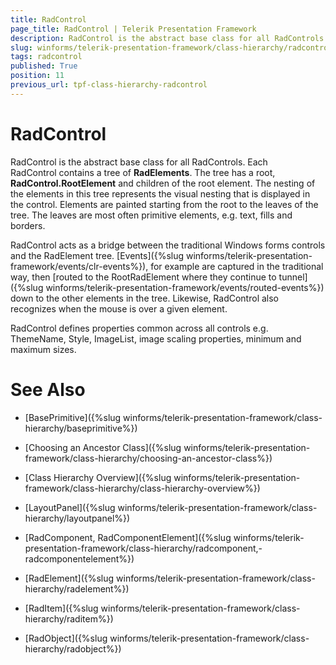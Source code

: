 ```yaml
---
title: RadControl
page_title: RadControl | Telerik Presentation Framework
description: RadControl is the abstract base class for all RadControls. Each RadControl contains a tree of RadElements.
slug: winforms/telerik-presentation-framework/class-hierarchy/radcontrol
tags: radcontrol
published: True
position: 11
previous_url: tpf-class-hierarchy-radcontrol
---
```


# RadControl

RadControl is the abstract base class for all RadControls. Each RadControl contains a tree of __RadElements__. The tree has a root, __RadControl.RootElement__ and children of the root element. The nesting of the elements in this tree represents the visual nesting that is displayed in the control. Elements are painted starting from the root to the leaves of the tree. The leaves are most often primitive elements, e.g. text, fills and borders. 

RadControl acts as a bridge between the traditional Windows forms controls and the RadElement tree. [Events]({%slug winforms/telerik-presentation-framework/events/clr-events%}), for example are captured in the traditional way, then [routed to the RootRadElement where they continue to tunnel]({%slug winforms/telerik-presentation-framework/events/routed-events%}) down to the other elements in the tree. Likewise, RadControl also recognizes when the mouse is over a given element. 

RadControl defines properties common across all controls e.g. ThemeName, Style, ImageList, image scaling properties, minimum and maximum sizes.

# See Also
* [BasePrimitive]({%slug winforms/telerik-presentation-framework/class-hierarchy/baseprimitive%})

* [Choosing an Ancestor Class]({%slug winforms/telerik-presentation-framework/class-hierarchy/choosing-an-ancestor-class%})

* [Class Hierarchy Overview]({%slug winforms/telerik-presentation-framework/class-hierarchy/class-hierarchy-overview%})

* [LayoutPanel]({%slug winforms/telerik-presentation-framework/class-hierarchy/layoutpanel%})

* [RadComponent, RadComponentElement]({%slug winforms/telerik-presentation-framework/class-hierarchy/radcomponent,-radcomponentelement%})

* [RadElement]({%slug winforms/telerik-presentation-framework/class-hierarchy/radelement%})

* [RadItem]({%slug winforms/telerik-presentation-framework/class-hierarchy/raditem%})

* [RadObject]({%slug winforms/telerik-presentation-framework/class-hierarchy/radobject%})

